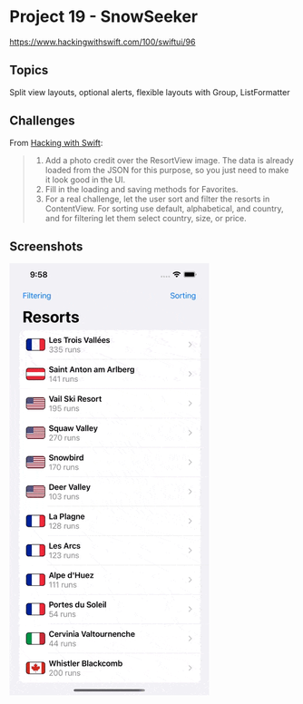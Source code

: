 # Project 19 - SnowSeeker

https://www.hackingwithswift.com/100/swiftui/96

## Topics

Split view layouts, optional alerts, flexible layouts with Group, ListFormatter

## Challenges

From [Hacking with Swift](https://www.hackingwithswift.com/books/ios-swiftui/snowseeker-wrap-up):

>1. Add a photo credit over the ResortView image. The data is already loaded from the JSON for this purpose, so you just need to make it look good in the UI.
>2. Fill in the loading and saving methods for Favorites.
>3. For a real challenge, let the user sort and filter the resorts in ContentView. For sorting use default, alphabetical, and country, and for filtering let them select country, size, or price.

## Screenshots

![Screenshot](Screenshot/project19.gif)
